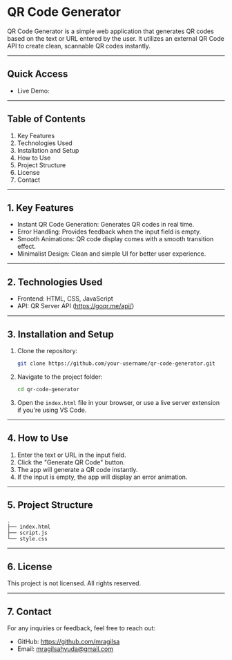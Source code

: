 # QR Code Generator

QR Code Generator is a simple web application that generates QR codes based on the text or URL entered by the user. It utilizes an external QR Code API to create clean, scannable QR codes instantly.

---

## Quick Access
- Live Demo: 

---

## Table of Contents
1. Key Features
2. Technologies Used
3. Installation and Setup
4. How to Use
5. Project Structure
6. License
7. Contact

---

## 1. Key Features
- Instant QR Code Generation: Generates QR codes in real time.
- Error Handling: Provides feedback when the input field is empty.
- Smooth Animations: QR code display comes with a smooth transition effect.
- Minimalist Design: Clean and simple UI for better user experience.

---

## 2. Technologies Used
- Frontend: HTML, CSS, JavaScript
- API: QR Server API (https://goqr.me/api/)

---

## 3. Installation and Setup

1. Clone the repository:
   ```bash
   git clone https://github.com/your-username/qr-code-generator.git
   ```

2. Navigate to the project folder:
   ```bash
   cd qr-code-generator
   ```

3. Open the `index.html` file in your browser, or use a live server extension if you're using VS Code.

---

## 4. How to Use

1. Enter the text or URL in the input field.
2. Click the "Generate QR Code" button.
3. The app will generate a QR code instantly.
4. If the input is empty, the app will display an error animation.

---

## 5. Project Structure

```
.
├── index.html
├── script.js
└── style.css
```

---

## 6. License

This project is not licensed. All rights reserved.

---

## 7. Contact

For any inquiries or feedback, feel free to reach out:
- GitHub: https://github.com/mragilsa
- Email: mragilsahyuda@gmail.com
